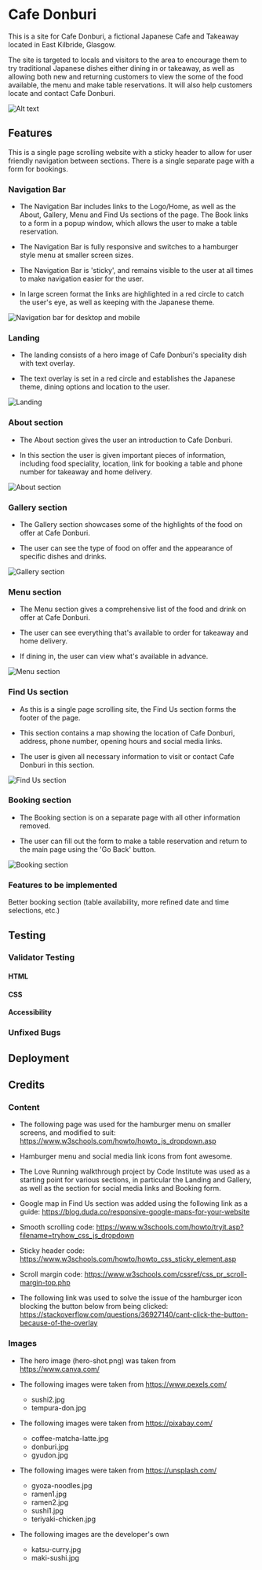 # Cafe Donburi

This is a site for Cafe Donburi, a fictional Japanese Cafe and Takeaway located in East Kilbride, Glasgow.

The site is targeted to locals and visitors to the area to encourage them to try traditional Japanese dishes either dining in or takeaway, as well as allowing both new and returning customers to view the some of the food available, the menu and make table reservations. It will also help customers locate and contact Cafe Donburi.

![Alt text](assets/screenshots/amiresponsive.PNG)

## Features

This is a single page scrolling website with a sticky header to allow for user friendly navigation between sections. There is a single separate page with a form for bookings.

### Navigation Bar

- The Navigation Bar includes links to the Logo/Home, as well as the About, Gallery, Menu and Find Us sections of the page. The Book links to a form in a popup window, which allows the user to make a table reservation.

- The Navigation Bar is fully responsive and switches to a hamburger style menu at smaller screen sizes.

- The Navigation Bar is 'sticky', and remains visible to the user at all times to make navigation easier for the user.

- In large screen format the links are highlighted in a red circle to catch the user's eye, as well as keeping with the Japanese theme.

![Navigation bar for desktop and mobile](assets/screenshots/navbar-desktop-mobile.png)

### Landing

- The landing consists of a hero image of Cafe Donburi's speciality dish with text overlay.

- The text overlay is set in a red circle and establishes the Japanese theme, dining options and location to the user.

![Landing](assets/screenshots/landing.PNG)

### About section

- The About section gives the user an introduction to Cafe Donburi.

- In this section the user is given important pieces of information, including food speciality, location, link for booking a table and phone number for takeaway and home delivery.

![About section](assets/screenshots/about-section.PNG)

### Gallery section

- The Gallery section showcases some of the highlights of the food on offer at Cafe Donburi.

- The user can see the type of food on offer and the appearance of specific dishes and drinks.

![Gallery section](assets/screenshots/gallery-section.PNG)

### Menu section

- The Menu section gives a comprehensive list of the food and drink on offer at Cafe Donburi.

- The user can see everything that's available to order for takeaway and home delivery.

- If dining in, the user can view what's available in advance.

![Menu section](assets/screenshots/menu-section.PNG)

### Find Us section

- As this is a single page scrolling site, the Find Us section forms the footer of the page.

- This section contains a map showing the location of Cafe Donburi, address, phone number, opening hours and social media links.

- The user is given all necessary information to visit or contact Cafe Donburi in this section.

![Find Us section](assets/screenshots/find-us.PNG)

### Booking section

- The Booking section is on a separate page with all other information removed.

- The user can fill out the form to make a table reservation and return to the main page using the 'Go Back' button.

![Booking section](assets/screenshots/booking-section.PNG)

### Features to be implemented

 Better booking section (table availability, more refined date and time selections, etc.)

## Testing


### Validator Testing

#### HTML


#### CSS


#### Accessibility


### Unfixed Bugs


## Deployment


## Credits

### Content

- The following page was used for the hamburger menu on smaller screens, and modified to suit:
https://www.w3schools.com/howto/howto_js_dropdown.asp

- Hamburger menu and social media link icons from font awesome.

- The Love Running walkthrough project by Code Institute was used as a starting point for various sections, in particular the Landing and Gallery, as well as the section for social media links and Booking form.

- Google map in Find Us section was added using the following link as a guide:
https://blog.duda.co/responsive-google-maps-for-your-website

- Smooth scrolling code:
https://www.w3schools.com/howto/tryit.asp?filename=tryhow_css_js_dropdown

- Sticky header code:
https://www.w3schools.com/howto/howto_css_sticky_element.asp

- Scroll margin code:
https://www.w3schools.com/cssref/css_pr_scroll-margin-top.php

- The following link was used to solve the issue of the hamburger icon blocking the button below from being clicked:
https://stackoverflow.com/questions/36927140/cant-click-the-button-because-of-the-overlay

### Images

- The hero image (hero-shot.png) was taken from https://www.canva.com/

- The following images were taken from https://www.pexels.com/
    - sushi2.jpg
    - tempura-don.jpg

- The following images were taken from https://pixabay.com/
    - coffee-matcha-latte.jpg
    - donburi.jpg
    - gyudon.jpg

- The following images were taken from https://unsplash.com/
    - gyoza-noodles.jpg
    - ramen1.jpg
    - ramen2.jpg
    - sushi1.jpg
    - teriyaki-chicken.jpg

- The following images are the developer's own
    - katsu-curry.jpg
    - maki-sushi.jpg
